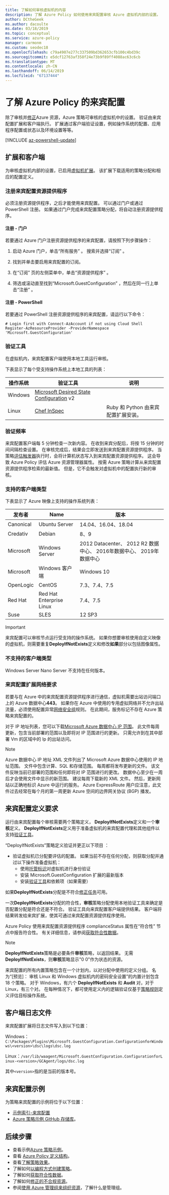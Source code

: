 ```yaml
---
title: 了解如何审核虚拟机的内容
description: 了解 Azure Policy 如何使用来宾配置审核 Azure 虚拟机内部的设置。
author: DCtheGeek
ms.author: dacoulte
ms.date: 03/18/2019
ms.topic: conceptual
ms.service: azure-policy
manager: carmonm
ms.custom: seodec18
ms.openlocfilehash: c79a4907e277c337509bd362653cfb100c4bd39c
ms.sourcegitcommit: e5dcf12763af358f24e73b9f89ff4088ac63c6cb
ms.translationtype: MT
ms.contentlocale: zh-CN
ms.lasthandoff: 06/14/2019
ms.locfileid: "67137444"
---
```

# <a name="understand-azure-policys-guest-configuration"></a>了解 Azure Policy 的来宾配置

除了审核并[修正](../how-to/remediate-resources.md)Azure 资源，Azure 策略可审核的虚拟机中的设置。 验证由来宾配置扩展和客户端执行。 扩展通过客户端验证设置，例如操作系统的配置、应用程序配置或状态以及环境设置等等。

[!INCLUDE [az-powershell-update](../../../../includes/updated-for-az.md)]

## <a name="extension-and-client"></a>扩展和客户端

为审核虚拟机内部的设置，已启用[虚拟机扩展](../../../virtual-machines/extensions/overview.md)。 该扩展下载适用的策略分配和相应的配置定义。

### <a name="register-guest-configuration-resource-provider"></a>注册来宾配置资源提供程序

必须注册资源提供程序，之后才能使用来宾配置。 可以通过门户或通过 PowerShell 注册。 如果通过门户完成来宾配置策略分配，将自动注册资源提供程序。

#### <a name="registration---portal"></a>注册 - 门户

若要通过 Azure 门户注册资源提供程序的来宾配置，请按照下列步骤操作：

1. 启动 Azure 门户，单击“所有服务”  。 搜索并选择“订阅”  。

1. 找到并单击要启用来宾配置的订阅。

1. 在“订阅”  页的左侧菜单中，单击“资源提供程序”  。

1. 筛选或滚动直至找到“Microsoft.GuestConfiguration”  ，然后在同一行上单击“注册”  。

#### <a name="registration---powershell"></a>注册 - PowerShell

若要通过 PowerShell 注册资源提供程序的来宾配置，请运行以下命令：

```azurepowershell-interactive
# Login first with Connect-AzAccount if not using Cloud Shell
Register-AzResourceProvider -ProviderNamespace 'Microsoft.GuestConfiguration'
```

### <a name="validation-tools"></a>验证工具

在虚拟机内，来宾配置客户端使用本地工具运行审核。

下表显示了每个受支持操作系统上本地工具的列表：

|操作系统|验证工具|说明|
|-|-|-|
|Windows|[Microsoft Desired State Configuration](/powershell/dsc) v2| |
|Linux|[Chef InSpec](https://www.chef.io/inspec/)| Ruby 和 Python 由来宾配置扩展安装。 |

### <a name="validation-frequency"></a>验证频率

来宾配置客户端每 5 分钟检查一次新内容。 在收到来宾分配后，将按 15 分钟的时间间隔检查设置。 在审核完成后，结果会立即发送到来宾配置资源提供程序。 当策略[评估触发器](../how-to/get-compliance-data.md#evaluation-triggers)执行时，会将计算机状态写入到来宾配置资源提供程序。 这会导致 Azure Policy 评估 Azure 资源管理器属性。 按需 Azure 策略计算从来宾配置资源提供程序检索的最新值。 但是，它不会触发对虚拟机中的配置执行新的审核。

### <a name="supported-client-types"></a>支持的客户端类型

下表显示了 Azure 映像上支持的操作系统列表：

|发布者|Name|版本|
|-|-|-|
|Canonical|Ubuntu Server|14.04、16.04、18.04|
|Credativ|Debian|8、9|
|Microsoft|Windows Server|2012 Datacenter、 2012 R2 数据中心、 2016年数据中心、 2019年数据中心|
|Microsoft|Windows 客户端|Windows 10|
|OpenLogic|CentOS|7.3、7.4、7.5|
|Red Hat|Red Hat Enterprise Linux|7.4、7.5|
|Suse|SLES|12 SP3|

> [!IMPORTANT]
> 来宾配置可以审核节点运行受支持的操作系统。 如果你想要审核使用自定义映像的虚拟机，则需要重复**DeployIfNotExists**定义和修改**如果**部分以包括图像属性。

### <a name="unsupported-client-types"></a>不支持的客户端类型

Windows Server Nano Server 不支持在任何版本。

### <a name="guest-configuration-extension-network-requirements"></a>来宾配置扩展网络要求

若要与在 Azure 中的来宾配置资源提供程序进行通信，虚拟机需要出站访问端口上的 Azure 数据中心**443**。 如果你在 Azure 中使用的专用虚拟网络并不允许出站流量，必须使用配置异常[网络安全组](../../../virtual-network/manage-network-security-group.md#create-a-security-rule)规则。 在此期间，服务标记不存在 Azure 策略来宾配置的。

对于 IP 地址列表，您可以下载[Microsoft Azure 数据中心 IP 范围](https://www.microsoft.com/download/details.aspx?id=41653)。 此文件每周更新，包含当前部署的范围以及即将对 IP 范围进行的更新。 只需允许到在其中部署 Vm 的区域中的 Ip 的出站访问。

> [!NOTE]
> Azure 数据中心 IP 地址 XML 文件列出了 Microsoft Azure 数据中心使用的 IP 地址范围。 文件中包含计算、SQL 和存储范围。 每周都将发布更新的文件。 该文件反映当前已部署的范围和任何即将对 IP 范围进行的更改。 数据中心至少在一周后才会使用文件中显示的新范围。 建议每周下载新的 XML 文件。 然后，更新网站以正确地标识 Azure 中运行的服务。 Azure ExpressRoute 用户应注意，此文件过去经常在每个月的第一周更新 Azure 空间的边界网关协议 (BGP) 播发。

## <a name="guest-configuration-definition-requirements"></a>来宾配置定义要求

运行由来宾配置每个审核需要两个策略定义， **DeployIfNotExists**定义和一个**审核**定义。 **DeployIfNotExists**定义用于准备虚拟机的来宾配置代理和其他组件以支持[验证工具](#validation-tools)。

“DeployIfNotExists”策略定义验证并更正以下项目  ：

- 验证虚拟机已分配要评估的配置。 如果当前不存在任何分配，则获取分配并通过以下操作准备虚拟机：
  - 使用[托管标识](../../../active-directory/managed-identities-azure-resources/overview.md)对虚拟机进行身份验证
  - 安装 Microsoft.GuestConfiguration  扩展的最新版本
  - 安装[验证工具](#validation-tools)和依赖项（如果需要）

如果**DeployIfNotExists**分配是不符合[修正任务](../how-to/remediate-resources.md#create-a-remediation-task)可用。

一次**DeployIfNotExists**分配的符合性，**审核**策略分配使用本地验证工具来确定是否配置分配是符合还是不符合。
验证工具向来宾配置客户端提供结果。 客户端将结果转发给来宾扩展，使其可通过来宾配置资源提供程序使用。

Azure Policy 使用来宾配置资源提供程序 complianceStatus  属性在“符合性”  节点中报告符合性。 有关详细信息，请参阅[获取符合性数据](../how-to/getting-compliance-data.md)。

> [!NOTE]
> **DeployIfNotExists**策略是必要条件**审核**策略，以返回结果。
> 无需**DeployIfNotExists**，则**审核**策略显示"0 0"作为状态的资源。

来宾配置的所有内置策略包含在一个计划内，以对分配中使用的定义分组。 名为“[预览]：  审核 Linux 和 Windows 虚拟机内的密码安全设置”的内置计划包含 18 个策略。 对于 Windows，有六个 **DeployIfNotExists** 和 **Audit** 对，对于 Linux，有三个对。 在每种情况下，都可使用定义内的逻辑验证仅基于[策略规则](definition-structure.md#policy-rule)定义评估目标操作系统。

## <a name="client-log-files"></a>客户端日志文件

来宾配置扩展将日志文件写入到以下位置：

Windows：`C:\Packages\Plugins\Microsoft.GuestConfiguration.ConfigurationforWindows\<version>\dsc\logs\dsc.log`

Linux：`/var/lib/waagent/Microsoft.GuestConfiguration.ConfigurationforLinux-<version>/GCAgent/logs/dsc.log`

其中`<version>`指的是当前的版本号。

## <a name="guest-configuration-samples"></a>来宾配置示例

为策略来宾配置的示例将位于以下位置：

- [示例索引-来宾配置](../samples/index.md#guest-configuration)
- [Azure 策略示例 GitHub 存储库](https://github.com/Azure/azure-policy/tree/master/samples/GuestConfiguration)。

## <a name="next-steps"></a>后续步骤

- 查看示例[Azure 策略示例](../samples/index.md)。
- 查看 [Azure Policy 定义结构](definition-structure.md)。
- 查看[了解策略效果](effects.md)。
- 了解如何[以编程方式创建策略](../how-to/programmatically-create.md)。
- 了解如何[获取符合性数据](../how-to/getting-compliance-data.md)。
- 了解如何[修正的不合规资源](../how-to/remediate-resources.md)。
- 参阅[使用 Azure 管理组来组织资源](../../management-groups/index.md)，了解什么是管理组。
